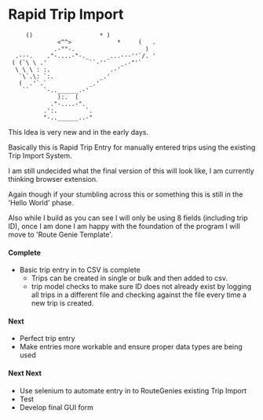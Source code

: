 # Rapid Trip Import

         ()                   * )
                  <^^>             *     (   .
                 .-""-.                    )
      .---.    ."-....-"-._     _...---''`/. '
     ( (`\ \ .'            ``-''    _.-"'`
      \ \ \ : :.                 .-'
       `\`.\: `:.             _.'
       (  .'`.`            _.'
        ``    `-..______.-'
                  ):.  (
                ."-....-".
              .':.        `.
              "-..______..-"

This Idea is very new and in the early days.

Basically this is Rapid Trip Entry for manually entered trips using the existing Trip Import System.

I am still undecided what the final version of this will look like, I am currently thinking browser extension.

Again though if your stumbling across this or something this is still in the 'Hello World' phase.

Also while I build as you can see I will only be using 8 fields (including trip ID), once I am done I am happy with
the foundation of the program I will move to 'Route Genie Template'.

#### Complete

- Basic trip entry in to CSV is complete
    - Trips can be created in single or bulk and then added to csv.
    - trip model checks to make sure ID does not already exist by logging all trips in a different
      file and checking against the file every time a new trip is created.

#### Next

- Perfect trip entry
- Make entries more workable and ensure proper data types are being used

#### Next Next

- Use selenium to automate entry in to RouteGenies existing Trip Import
- Test
- Develop final GUI form


